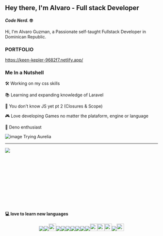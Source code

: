 ## Hey there, I'm Alvaro - Full stack Developer
####  _Code Nerd._ 🤓

Hi, I'm Alvaro Guzman, a Passionate self-taught Fullstack Developer in Dominican Republic.

### PORTFOLIO
https://keen-kepler-9682f7.netlify.app/

### Me In a Nutshell
  🛠️ Working on my css skills
  
  📚 Learning and expanding knowledge of Laravel
  
  🔖 You don't know JS yet pt 2 (Closures & Scope)
  
  🎮 Love developing Games no matter the plataform, engine or language
  
  🦕 Deno enthusiast 
  
  ![image](https://user-images.githubusercontent.com/53130414/110413869-0b9fb400-8065-11eb-9115-d038926ae6d9.png) Trying Aurelia


---

<img src="https://github-readme-stats.vercel.app/api?username=aag2807&show_icons=true&theme=tokyonight" align="left"/>
<br />
<br />
<br />
<br />
<br />
<br />
<br />
<br />
<br />
<br />
<br />


#### 💻 love to learn new languages
  
<div align="center">
<img src="https://img.icons8.com/color/24/000000/javascript.png"/><img src="https://img.icons8.com/color/24/000000/vue-js.png"/><img src="https://raw.githubusercontent.com/sveltejs/svelte/29052aba7d0b78316d3a52aef1d7ddd54fe6ca84/site/static/images/svelte-android-chrome-512.png"  width="24" height="24"/><img src="https://img.icons8.com/color/24/000000/angularjs.png"/><img src="https://img.icons8.com/color/24/000000/react-native.png"/><img src="https://img.icons8.com/color/24/000000/golang.png"/><img src="https://img.icons8.com/color/24/000000/c-plus-plus-logo.png"/><img src="https://img.icons8.com/color/24/000000/c-sharp-logo.png"/><img src="https://img.icons8.com/office/20/000000/ruby-programming-language.png"/><img src="https://img.icons8.com/dusk/24/000000/python.png"/><img src="https://upload.wikimedia.org/wikipedia/commons/thumb/1/1b/Svelte_Logo.svg/1200px-Svelte_Logo.svg.png" width="24" height="24"/><img src="https://raw.githubusercontent.com/webpack/media/master/logo/icon-square-big.png"  height="24" width="24"/><img src="https://cdn.freebiesupply.com/logos/large/2x/rust-logo-png-transparent.png" width="24" height="24" /><img src="https://img.icons8.com/color/24/000000/haskell.png"/><img src="https://upload.wikimedia.org/wikipedia/commons/thumb/8/84/Deno.svg/1200px-Deno.svg.png" width="24" height="24"/>
</div>

